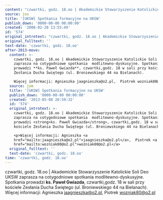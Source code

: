 ```yaml
---
content: "czwartki, godz. 18.oo | Akademickie Stowarzyszenie Katolickie Soli Deo UKSW zaprasza na cotygodniowe spotkania  modlitewno-dyskusyjne. Spotkania prowadzi **ks. Paweł Gwiazda**, czwartki,godz. 18 w sali przy kościele Zesłania Ducha Świętego (ul. Broniewskiego 44 na Bielanach). \nWięcej informacji: Agnieszka jaagnieszka@o2.pl,  Piotrek wozniak80@o2.pl\n\n<!--CONTENT FROM OLD SERVER (jos before 2013): czwartki, godz. 18.oo | Akademickie Stowarzyszenie Katolickie Soli Deo UKSW zaprasza na cotygodniowe spotkania  modlitewno-dyskusyjne. Spotkania prowadzi **ks. Paweł Gwiazda**, czwartki,godz. 18 w sali przy kościele Zesłania Ducha Świętego (ul. Broniewskiego 44 na Bielanach). \n\r\n\nWięcej informacji: Agnieszka jaagnieszka@o2.pl,  Piotrek wozniak80@o2.pl         \n-->"
source: jos
title: '[UKSW] Spotkania formacyjne na UKSW'
publish_down: '0000-00-00 00:00:00'
created: '2008-02-28 13:55:49'
id: '574'
original_introtext: "czwartki, godz. 18.oo | Akademickie Stowarzyszenie Katolickie Soli Deo UKSW zaprasza na cotygodniowe spotkania  modlitewno-dyskusyjne. Spotkania prowadzi <strong>ks. Paweł Gwiazda</strong>, czwartki,godz. 18 w sali przy kościele Zesłania Ducha Świętego (ul. Broniewskiego 44 na Bielanach). <br>\r\n<p>Więcej informacji: Agnieszka <a href=\"mailto:jaagnieszka@o2.pl\">jaagnieszka@o2.pl</a>,  Piotrek <a href=\"mailto:wozniak80@o2.pl\">wozniak80@o2.pl</a>         "
original_fulltext: ''
text-date: 'czwartki, godz. 18.oo'
after-2013-move:
  content: >-
    czwartki, godz. 18.oo | Akademickie Stowarzyszenie Katolickie Soli Deo UKSW
    zaprasza na cotygodniowe spotkania  modlitewno-dyskusyjne. Spotkania
    prowadzi **ks. Paweł Gwiazda**, czwartki,godz. 18 w sali przy kościele
    Zesłania Ducha Świętego (ul. Broniewskiego 44 na Bielanach). 

    Więcej informacji: Agnieszka jaagnieszka@o2.pl,  Piotrek wozniak80@o2.pl
  source: jom
  title: '[UKSW] Spotkania formacyjne na UKSW'
  publish_down: '0000-00-00 00:00:00'
  created: '2013-05-08 20:59:32'
  id: '574'
  original_introtext: >-
    czwartki, godz. 18.oo | Akademickie Stowarzyszenie Katolickie Soli Deo UKSW
    zaprasza na cotygodniowe spotkania  modlitewno-dyskusyjne. Spotkania
    prowadzi <strong>ks. Paweł Gwiazda</strong>, czwartki,godz. 18 w sali przy
    kościele Zesłania Ducha Świętego (ul. Broniewskiego 44 na Bielanach). <br>

    <p>Więcej informacji: Agnieszka <a
    href="mailto:jaagnieszka@o2.pl">jaagnieszka@o2.pl</a>,  Piotrek <a
    href="mailto:wozniak80@o2.pl">wozniak80@o2.pl</a>
  original_fulltext: ''
  text-date: 'czwartki, godz. 18.oo'
time: 'czwartki, godz. 18.oo'
---
```

czwartki, godz. 18.oo | Akademickie Stowarzyszenie Katolickie Soli Deo UKSW zaprasza na cotygodniowe spotkania  modlitewno-dyskusyjne. Spotkania prowadzi **ks. Paweł Gwiazda**, czwartki,godz. 18 w sali przy kościele Zesłania Ducha Świętego (ul. Broniewskiego 44 na Bielanach). 
Więcej informacji: Agnieszka jaagnieszka@o2.pl,  Piotrek wozniak80@o2.pl

<!--CONTENT FROM OLD SERVER (jos before 2013): czwartki, godz. 18.oo | Akademickie Stowarzyszenie Katolickie Soli Deo UKSW zaprasza na cotygodniowe spotkania  modlitewno-dyskusyjne. Spotkania prowadzi **ks. Paweł Gwiazda**, czwartki,godz. 18 w sali przy kościele Zesłania Ducha Świętego (ul. Broniewskiego 44 na Bielanach). 


Więcej informacji: Agnieszka jaagnieszka@o2.pl,  Piotrek wozniak80@o2.pl         
-->

<!--{{json:{"created_date":"2008-02-28 13:55:49","publish_down":"0000-00-00 00:00:00","id":"574"}}}-->